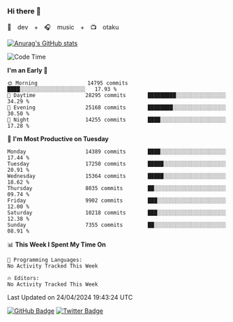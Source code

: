 ### Hi there 👋

🚀　dev　+　🎧　music　+　📺　otaku


[![Anurag's GitHub stats](https://github-readme-stats.vercel.app/api?username=koheitasaka&count_private=true&show_icons=true&theme=monokai)](https://github.com/koheitasaka/github-readme-stats)

<!--START_SECTION:waka-->
![Code Time](http://img.shields.io/badge/Code%20Time-1%2C161%20hrs%2023%20mins-blue)

**I'm an Early 🐤** 

```text
🌞 Morning                14795 commits       ████░░░░░░░░░░░░░░░░░░░░░   17.93 % 
🌆 Daytime                28295 commits       █████████░░░░░░░░░░░░░░░░   34.29 % 
🌃 Evening                25168 commits       ████████░░░░░░░░░░░░░░░░░   30.50 % 
🌙 Night                  14255 commits       ████░░░░░░░░░░░░░░░░░░░░░   17.28 % 
```
📅 **I'm Most Productive on Tuesday** 

```text
Monday                   14389 commits       ████░░░░░░░░░░░░░░░░░░░░░   17.44 % 
Tuesday                  17250 commits       █████░░░░░░░░░░░░░░░░░░░░   20.91 % 
Wednesday                15364 commits       █████░░░░░░░░░░░░░░░░░░░░   18.62 % 
Thursday                 8035 commits        ██░░░░░░░░░░░░░░░░░░░░░░░   09.74 % 
Friday                   9902 commits        ███░░░░░░░░░░░░░░░░░░░░░░   12.00 % 
Saturday                 10218 commits       ███░░░░░░░░░░░░░░░░░░░░░░   12.38 % 
Sunday                   7355 commits        ██░░░░░░░░░░░░░░░░░░░░░░░   08.91 % 
```


📊 **This Week I Spent My Time On** 

```text
💬 Programming Languages: 
No Activity Tracked This Week

🔥 Editors: 
No Activity Tracked This Week
```


 Last Updated on 24/04/2024 19:43:24 UTC
<!--END_SECTION:waka-->

[![GitHub Badge](https://img.shields.io/badge/GitHub-100000?style=for-the-badge&logo=github&logoColor=white)](https://github.com/koheitasaka)
[![Twitter Badge](https://img.shields.io/badge/Twitter-1DA1F2?style=for-the-badge&logo=twitter&logoColor=white)](https://twitter.com/sleep_asleep_)
